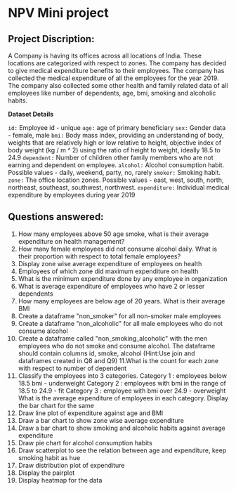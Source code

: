# NPV Mini project

## Project Discription:

A Company is having its offices across all locations of India. These locations are categorized with respect to zones.  The company has decided to give medical expenditure benefits to their employees.  The company has collected the medical expenditure of all the employees for the year 2019.  The company also collected some other health and family related data of all employees like number of dependents, age, bmi, smoking and alcoholic habits.

**Dataset Details**

`id:` Employee id - unique
`age:` age of primary beneficiary
`sex:` Gender data - female, male
`bmi:` Body mass index, providing an understanding of body, weights that are relatively high or low relative to height, objective index of body weight (kg / m ^ 2) using the ratio of height to weight, ideally 18.5 to 24.9
`dependent:` Number of children other family members who are not earning and dependent on employee.
`alcohol:` Alcohol consumption habit. Possible values - daily, weekend, party, no, rarely
`smoker:` Smoking habit.
`zone:` The office location zones. Possible values - east, west, south, north, northeast, southeast, southwest, northwest.
`expenditure:` Individual medical expenditure by employees during year 2019

## Questions answered: 

1. How many employees above 50 age smoke, what is their average expenditure on health management?
2. How many female employees did not consume alcohol daily. What is their proportion with respect to total female employees?
3. Display zone wise average expenditure of employees on health
4. Employees of which zone did maximum expenditure on health
5. What is the minimum expenditure done by any employee in organization
6. What is average expenditure of employees who have 2 or lesser dependents
7. How many employees are below age of 20 years. What is their average BMI
8. Create a dataframe "non_smoker" for all non-smoker male employees
9. Create a dataframe "non_alcoholic" for all male employees who do not consume alcohol
10. Create a dataframe called "non_smoking_alcoholic" with the men employees who do not smoke and consume alcohol. The dataframe should contain columns id, smoke, alcohol
(Hint:Use join and dataframes created in Q8 and Q9)
11.What is the count for each zone with respect to number of dependent
12. Classify the employees into 3 categories.
 Category 1 : employees below 18.5 bmi - underweight
 Category 2 : employees with bmi in the range of 18.5 to 24.9 - fit
 Category 3 : employee with bmi over 24.9 - overweight
 What is the average expenditure of employees in each category.
 Display the bar chart for the same
13. Draw line plot of expenditure against age and BMI
14. Draw a bar chart to show zone wise average expenditure
15. Draw a bar chart to show smoking and alcoholic habits against average expenditure
16. Draw pie chart for alcohol consumption habits
17. Draw scatterplot to see the relation between age and expenditure, keep smoking habit as hue
18. Draw distribution plot of expenditure
19. Display the pairplot
20. Display heatmap for the data
